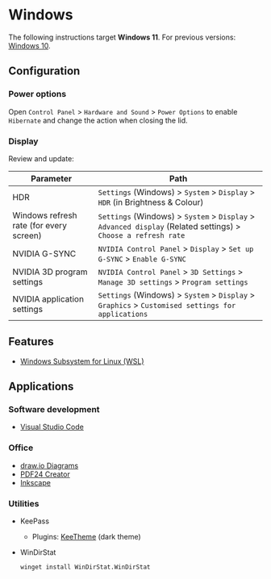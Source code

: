 # Windows

The following instructions target **Windows 11**.
For previous versions: [Windows 10](archive/windows-10.md).

## Configuration

### Power options

Open `Control Panel` > `Hardware and Sound` >  `Power Options` to enable `Hibernate` and change the action when closing the lid.

### Display

Review and update:

Parameter                               | Path
----------------------------------------|----------------------------------------------------------------------------------------------------
HDR                                     | `Settings` (Windows) > `System` > `Display` > `HDR` (in Brightness & Colour)
Windows refresh rate (for every screen) | `Settings` (Windows) > `System` > `Display` > `Advanced display` (Related settings) > `Choose a refresh rate`
NVIDIA G-SYNC                           | `NVIDIA Control Panel` > `Display` > `Set up G-SYNC` > `Enable G-SYNC`
NVIDIA 3D program settings              | `NVIDIA Control Panel` > `3D Settings` > `Manage 3D settings` > `Program settings`
NVIDIA application settings             | `Settings` (Windows) > `System` > `Display` > `Graphics` > `Customised settings for applications`

## Features

- [Windows Subsystem for Linux (WSL)](wsl.md)

## Applications

### Software development

- [Visual Studio Code](software-development.md#visual-studio-code)

### Office

- [draw.io Diagrams](https://apps.microsoft.com/detail/9mvvszk43qqw)
- [PDF24 Creator](https://apps.microsoft.com/detail/xpfd51h3vqzfm0)
- [Inkscape](https://inkscape.org/)

### Utilities

- KeePass
  - Plugins: [KeeTheme](https://github.com/xatupal/KeeTheme) (dark theme)
- WinDirStat

    ```batch
    winget install WinDirStat.WinDirStat
    ```
